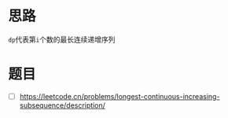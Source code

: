 # 思路

`dp`代表第`i`个数的最长连续递增序列

# 题目

- [ ] https://leetcode.cn/problems/longest-continuous-increasing-subsequence/description/